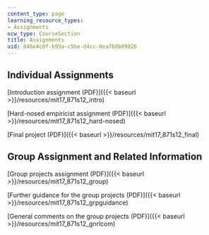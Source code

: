 ```yaml
---
content_type: page
learning_resource_types:
- Assignments
ocw_type: CourseSection
title: Assignments
uid: 846e4c0f-b93a-c5be-d4cc-8ea768b09826
---
```


Individual Assignments
----------------------

[Introduction assignment (PDF)]({{< baseurl >}}/resources/mit17_871s12_intro)

[Hard-nosed empiricist assignment (PDF)]({{< baseurl >}}/resources/mit17_871s12_hard-nosed)

[Final project (PDF)]({{< baseurl >}}/resources/mit17_871s12_final)

Group Assignment and Related Information
----------------------------------------

[Group projects assignment (PDF)]({{< baseurl >}}/resources/mit17_871s12_group)

[Further guidance for the group projects (PDF)]({{< baseurl >}}/resources/mit17_871s12_grpguidance)

[General comments on the group projects (PDF)]({{< baseurl >}}/resources/mit17_871s12_gnrlcom)
